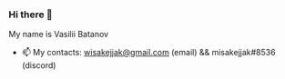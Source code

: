 ### Hi there 👋 

My name is Vasilii Batanov

+ 📫 My contacts: wisakejjak@gmail.com (email) && misakejjak#8536 (discord)
